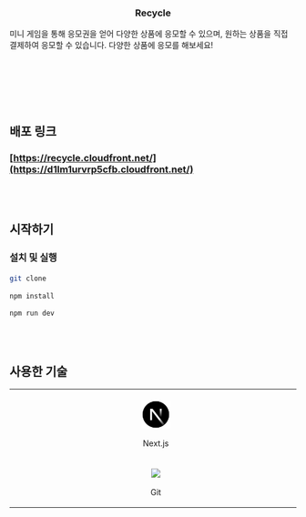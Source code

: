 <br/>

<div align="center">
  <img src="" width="200px" />
</div>

<h3 align="center">
    Recycle
</h3>
<p align="center">

미니 게임을 통해 응모권을 얻어 다양한 상품에 응모할 수 있으며, 원하는 상품을 직접 결제하여 응모할 수 있습니다.
다양한 상품에 응모를 해보세요!

</p>

<br/>
<div align="center">
  <img src="" width="50%" />
  <img src="" width="50%" />
    <img src="" width="50%" />
</div>

<br/><br />

## 배포 링크

### [https://recycle.cloudfront.net/](https://d1lm1urvrp5cfb.cloudfront.net/)

<br/><br/>

## 시작하기

### 설치 및 실행

```bash
git clone
```

```bash
npm install
```

```bash
npm run dev
```

<br/><br/>

## 사용한 기술

<table>
  <tbody>
    <tr>
     <td align="center" valign="middle">
        <div>
          <img src="https://upload.wikimedia.org/wikipedia/commons/c/ca/1x1.png" width="500" height="1" />
          <img width="50" src="https://github.com/fastcam-sideproject/RaffleReadmeImgs/blob/main/Icons/nextjs.png" />
          <p align="center">
            Next.js
          </p>
        </div>
      </td>
      <td align="center" valign="middle">
        <div>
          <img src="https://upload.wikimedia.org/wikipedia/commons/c/ca/1x1.png" width="500" height="1" />
          <img width="50" src="https://upload.wikimedia.org/wikipedia/commons/thumb/4/4c/Typescript_logo_2020.svg/640px-Typescript_logo_2020.svg.png" />
          <p align="center">
            TypeScript
          <p>
        </div>
      </td>
      <td align="center" valign="middle">
        <div>
          <img src="https://upload.wikimedia.org/wikipedia/commons/c/ca/1x1.png" width="500" height="1" />
          <img width="50" src="https://github.com/fastcam-sideproject/RaffleReadmeImgs/blob/main/Icons/webpack.png" />
          <p align="center">
            Webpack
          </P>
        </div>
      </td>
      <td align="center" valign="middle">
        <div>
          <img src="https://upload.wikimedia.org/wikipedia/commons/c/ca/1x1.png" width="500" height="1" />
          <img width="40" src="https://github.com/fastcam-sideproject/RaffleReadmeImgs/blob/main/Icons/tailwindcss.png" />
          <p align="center">
            TailwindCSS
          </p>
        </div>
      </td>
      <td align="center" valign="middle">
        <div>
          <img src="https://upload.wikimedia.org/wikipedia/commons/c/ca/1x1.png" width="500" height="1" />
          <img width="70" src="https://github.com/fastcam-sideproject/RaffleReadmeImgs/blob/main/Icons/zustand.png" />
          <p align="center">
            Zustand
          </p>
        </div>
      </td>
    </tr>
    <tr>
      <td align="center" valign="middle">
        <div>
          <img src="https://upload.wikimedia.org/wikipedia/commons/c/ca/1x1.png" width="500" height="1" />
          <img width="50" src="https://upload.wikimedia.org/wikipedia/commons/thumb/c/c2/GitHub_Invertocat_Logo.svg/640px-GitHub_Invertocat_Logo.svg.png" />
          <p align="center">
            Git
          </p>
        </div>
      </td>
      <td align="center" valign="middle">
        <div>
          <img src="https://upload.wikimedia.org/wikipedia/commons/c/ca/1x1.png" width="500" height="1" />
          <img width="50" src="https://upload.wikimedia.org/wikipedia/commons/thumb/e/e3/ESLint_logo.svg/256px-ESLint_logo.svg.png" />
          <p align="center">
            Eslint
          </p>
        </div>
      </td>
      <td align="center" valign="middle">
        <div>
          <img src="https://upload.wikimedia.org/wikipedia/commons/c/ca/1x1.png" width="500" height="1" />
          <img width="50" src="https://prettier.io/icon.png" />
          <p align="center">
            Prettier
          </p>
        </div>
      </td>
    </tr>
  </tbody>
</table>

<br/><br/>
